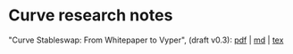 # Curve research notes

"Curve Stableswap: From Whitepaper to Vyper", (draft v0.3): [pdf](./stableswap.pdf) | [md](./stableswap.md) | [tex](./stableswap.tex)
